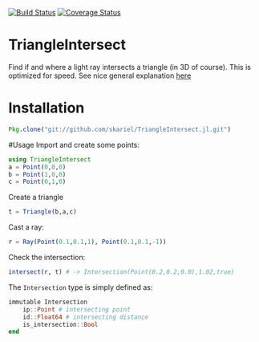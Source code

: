 [![Build Status](https://travis-ci.org/JuliaGeometry/TriangleIntersect.jl.svg?branch=master)](https://travis-ci.org/JuliaGeometry/TriangleIntersect.jl)
[![Coverage Status](https://img.shields.io/coveralls/skariel/TriangleIntersect.jl.svg)](https://coveralls.io/r/skariel/TriangleIntersect.jl)

# TriangleIntersect

Find if and where a light ray intersects a triangle (in 3D of course). This is optimized for speed. See nice general explanation [here](http://geomalgorithms.com/a06-_intersect-2.html)

# Installation

```Julia
Pkg.clone("git://github.com/skariel/TriangleIntersect.jl.git")
```

#Usage
Import and create some points:
```Julia
using TriangleIntersect
a = Point(0,0,0)
b = Point(1,0,0)
c = Point(0,1,0)
```

Create a triangle
```Julia
t = Triangle(b,a,c)
```

Cast a ray:
```Julia
r = Ray(Point(0.1,0.1,1), Point(0.1,0.1,-1))
```

Check the intersection:
```Julia
intersect(r, t) # -> Intersection(Point(0.2,0.2,0.0),1.02,true)
```
The `Intersection` type is simply defined as:
```Julia
immutable Intersection
    ip::Point # intersecting point
    id::Float64 # intersecting distance
    is_intersection::Bool
end
```
